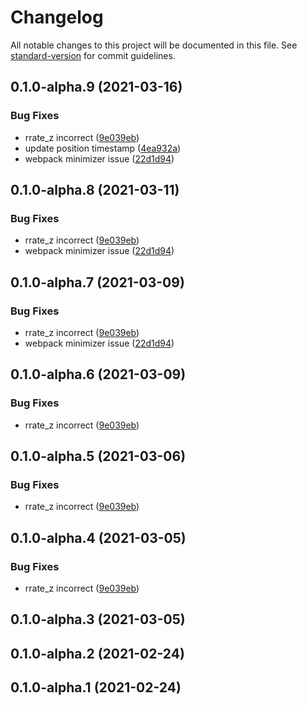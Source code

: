 # Changelog

All notable changes to this project will be documented in this file. See [standard-version](https://github.com/conventional-changelog/standard-version) for commit guidelines.

## 0.1.0-alpha.9 (2021-03-16)


### Bug Fixes

* rrate_z incorrect ([9e039eb](https://github.com/OpenHPS/openhps-fingerprinting/commit/9e039eb1be4a7afff56ed8202f592aa052a1727a))
* update position timestamp ([4ea932a](https://github.com/OpenHPS/openhps-fingerprinting/commit/4ea932a55c190beccd43b18c4b84f47a0bad796f))
* webpack minimizer issue ([22d1d94](https://github.com/OpenHPS/openhps-fingerprinting/commit/22d1d949ee8401f2e3af1420656aeac6108b90b6))

## 0.1.0-alpha.8 (2021-03-11)


### Bug Fixes

* rrate_z incorrect ([9e039eb](https://github.com/OpenHPS/openhps-fingerprinting/commit/9e039eb1be4a7afff56ed8202f592aa052a1727a))
* webpack minimizer issue ([22d1d94](https://github.com/OpenHPS/openhps-fingerprinting/commit/22d1d949ee8401f2e3af1420656aeac6108b90b6))

## 0.1.0-alpha.7 (2021-03-09)


### Bug Fixes

* rrate_z incorrect ([9e039eb](https://github.com/OpenHPS/openhps-fingerprinting/commit/9e039eb1be4a7afff56ed8202f592aa052a1727a))
* webpack minimizer issue ([22d1d94](https://github.com/OpenHPS/openhps-fingerprinting/commit/22d1d949ee8401f2e3af1420656aeac6108b90b6))

## 0.1.0-alpha.6 (2021-03-09)


### Bug Fixes

* rrate_z incorrect ([9e039eb](https://github.com/OpenHPS/openhps-fingerprinting/commit/9e039eb1be4a7afff56ed8202f592aa052a1727a))

## 0.1.0-alpha.5 (2021-03-06)


### Bug Fixes

* rrate_z incorrect ([9e039eb](https://github.com/OpenHPS/openhps-fingerprinting/commit/9e039eb1be4a7afff56ed8202f592aa052a1727a))

## 0.1.0-alpha.4 (2021-03-05)


### Bug Fixes

* rrate_z incorrect ([9e039eb](https://github.com/OpenHPS/openhps-fingerprinting/commit/9e039eb1be4a7afff56ed8202f592aa052a1727a))

## 0.1.0-alpha.3 (2021-03-05)

## 0.1.0-alpha.2 (2021-02-24)

## 0.1.0-alpha.1 (2021-02-24)
